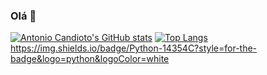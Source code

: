 ### Olá 🙂
[![Antonio Candioto's GitHub stats](https://github-readme-stats.vercel.app/api?username=antoniolpcan&show_icons=true&theme=gruvbox)](https://github.com/antoniolpcan/github-readme-stats)
[![Top Langs](https://github-readme-stats.vercel.app/api/top-langs/?username=antoniolpcan&show_icons=true&theme=gruvbox)](https://github.com/antoniolpcan/github-readme-stats)
https://img.shields.io/badge/Python-14354C?style=for-the-badge&logo=python&logoColor=white
